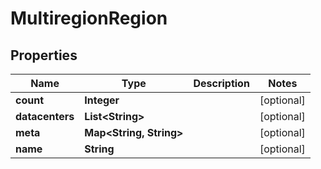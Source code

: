 

# MultiregionRegion


## Properties

| Name | Type | Description | Notes |
|------------ | ------------- | ------------- | -------------|
|**count** | **Integer** |  |  [optional] |
|**datacenters** | **List&lt;String&gt;** |  |  [optional] |
|**meta** | **Map&lt;String, String&gt;** |  |  [optional] |
|**name** | **String** |  |  [optional] |



